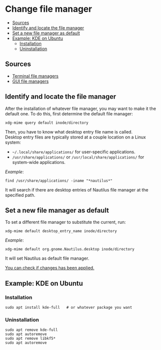 # Change file manager <!-- omit from toc -->

- [Sources](#sources)
- [Identify and locate the file manager](#identify-and-locate-the-file-manager)
- [Set a new file manager as default](#set-a-new-file-manager-as-default)
- [Example: KDE on Ubuntu](#example-kde-on-ubuntu)
  - [Installation](#installation)
  - [Uninstallation](#uninstallation)

## Sources

- [Terminal file managers](https://www.tecmint.com/linux-terminal-file-managers/)
- [GUI file managers](https://geekflare.com/file-managers-for-linux/)

## Identify and locate the file manager

After the installation of whatever file manager, you may want to make it the default one. To do this, first determine the default file manager:

```shell
xdg-mime query default inode/directory
```

Then, you have to know what desktop entry file name is called. 
\
Desktop entry files are typically stored at a couple location on a Linux system:
- `~/.local/share/applications/` for user-specific applications.
- `/usr/share/applications/` or `/usr/local/share/applications/` for system-wide applications.

*Example*:

```shell
find /usr/share/applications/ -iname "*nautilus*"
```

It will search if there are desktop entries of Nautilus file manager at the specified path.

## Set a new file manager as default

To set a different file manager to substitute the current, run:

```shell
xdg-mime default desktop_entry_name inode/directory
```

*Example*:

```shell
xdg-mime default org.gnome.Nautilus.desktop inode/directory
```

It will set Nautilus as default file manager.

[You can check if changes has been applied.](#identify-and-locate-the-file-manager)

## Example: KDE on Ubuntu

### Installation

```shell
sudo apt install kde-full   # or whatever package you want
```

### Uninstallation

```shell
sudo apt remove kde-full
sudo apt autoremove
sudo apt remove libkf5*
sudo apt autoremove
```
